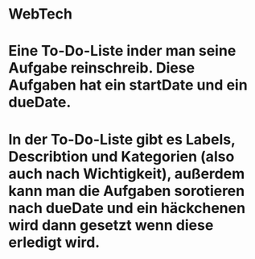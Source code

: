 # WebTech
# Eine To-Do-Liste inder man seine Aufgabe reinschreib. Diese Aufgaben hat ein startDate und ein dueDate. 
# In der To-Do-Liste gibt es Labels, Describtion und Kategorien (also auch nach Wichtigkeit), außerdem kann man die Aufgaben sorotieren nach dueDate und ein häckchenen wird dann gesetzt wenn diese erledigt wird. 